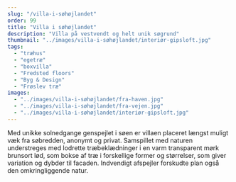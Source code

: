 ```yaml
---
slug: "/villa-i-søhøjlandet"
order: 99
title: "Villa i søhøjlandet"
description: "Villa på vestvendt og helt unik søgrund"
thumbnail: "../images/villa-i-søhøjlandet/interiør-gipsloft.jpg"
tags:
  - "træhus"
  - "egetræ"
  - "boxvilla"
  - "Fredsted floors"
  - "Byg & Design"
  - "Frøslev træ"
images:
  - "../images/villa-i-søhøjlandet/fra-haven.jpg"
  - "../images/villa-i-søhøjlandet/fra-vejen.jpg"
  - "../images/villa-i-søhøjlandet/interiør-gipsloft.jpg"
---
```


Med unikke solnedgange genspejlet i søen er villaen placeret længst muligt væk fra søbredden, anonymt og privat. Samspillet med naturen understreges med lodrette træbeklædninger i en varm transparent mørk brunsort lød, som bokse af træ i forskellige former og størrelser, som giver variation og dybder til facaden. Indvendigt afspejler forskudte plan også den omkringliggende natur.
